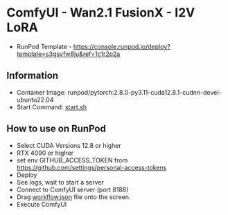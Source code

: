 # ComfyUI - Wan2.1 FusionX - I2V LoRA

- RunPod Template - <https://console.runpod.io/deploy?template=s3gsvfw8ju&ref=1c1r2p2a>

## Information

- Container Image: runpod/pytorch:2.8.0-py3.11-cuda12.8.1-cudnn-devel-ubuntu22.04
- Start Command: [start.sh](./start.sh)

## How to use on RunPod

- Select CUDA Versions 12.8 or higher
- RTX 4090 or higher
- set env GITHUB_ACCESS_TOKEN from <https://github.com/settings/personal-access-tokens>
- Deploy
- See logs, wait to start a server
- Connect to ComfyUI server (port 8188)
- Drag [workflow.json](https://raw.githubusercontent.com/ampcpmgp/mofugao-lab/refs/heads/main/foundries/ComfyUI_Wan2_1_FusionX_I2V_LoRA/workflow.json) file onto the screen.
- Execute ComfyUI
